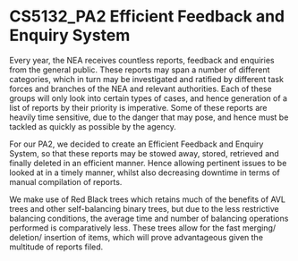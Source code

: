 # CS5132_PA2 Efficient Feedback and Enquiry System

Every year, the NEA receives countless reports, feedback and enquiries from the general public. These reports may span a number of different categories, which in turn may be investigated and ratified by different task forces and branches of the NEA and relevant authorities. Each of these groups will only look into certain types of cases, and hence generation of a list of reports by their priority is imperative. Some of these reports are heavily time sensitive, due to the danger that may pose, and hence must be tackled as quickly as possible by the agency. 

For our PA2, we decided to create an Efficient Feedback and Enquiry System, so that these reports may be stowed away, stored, retrieved and finally deleted in an efficient manner. Hence allowing pertinent issues to be looked at in a timely manner, whilst also decreasing downtime in terms of manual compilation of reports. 

We make use of Red Black trees which retains much of the benefits of AVL trees and other self-balancing binary trees, but due to the less restrictive balancing conditions, the average time and number of balancing operations performed is comparatively less. These trees allow for the fast merging/ deletion/ insertion of items, which will prove advantageous given the multitude of reports filed. 
